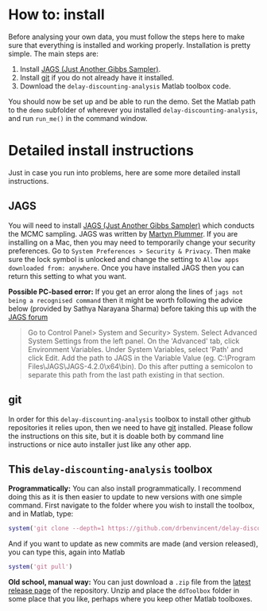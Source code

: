 # How to: install

Before analysing your own data, you must follow the steps here to make sure that everything is installed and working properly. Installation is pretty simple. The main steps are:

1. Install [JAGS (Just Another Gibbs Sampler)](http://mcmc-jags.sourceforge.net).
2. Install [git](https://git-scm.com) if you do not already have it installed.
3. Download the `delay-discounting-analysis` Matlab toolbox code.

You should now be set up and be able to run the demo. Set the Matlab path to the `demo` subfolder of wherever you installed `delay-discounting-analysis`, and run `run_me()` in the command window.

# Detailed install instructions

Just in case you run into problems, here are some more detailed install instructions.

## JAGS
You will need to install [JAGS (Just Another Gibbs Sampler)](http://mcmc-jags.sourceforge.net) which conducts the MCMC sampling. JAGS was written by [Martyn Plummer](http://martynplummer.wordpress.com). If you are installing on a Mac, then you may need to temporarily change your security preferences. Go to `System Preferences > Security & Privacy`. Then make sure the lock symbol is unlocked and change the setting to `Allow apps downloaded from: anywhere`. Once you have installed JAGS then you can return this setting to what you want.

**Possible PC-based error:** If you get an error along the lines of `jags not being a recognised command` then it might be worth following the advice below (provided by Sathya Narayana Sharma) before taking this up with the [JAGS forum](https://sourceforge.net/projects/mcmc-jags/)

> Go to Control Panel> System and Security> System. Select Advanced System Settings from the left panel. On the 'Advanced' tab, click Environment Variables. Under System Variables, select 'Path' and click Edit. Add the path to JAGS in the Variable Value (eg. C:\Program Files\JAGS\JAGS-4.2.0\x64\bin). Do this after putting a semicolon to separate this path from the last path existing in that section.

## git
In order for this `delay-discounting-analysis` toolbox to install other github repositories it relies upon, then we need to have [git](https://git-scm.com) installed. Please follow the instructions on this site, but it is doable both by command line instructions or nice auto installer just like any other app.

## This `delay-discounting-analysis` toolbox

**Programmatically:** You can also install programmatically. I recommend doing this as it is then easier to update to new versions with one simple command. First navigate to the folder where you wish to install the toolbox, and in Matlab, type:

```matlab
system('git clone --depth=1 https://github.com/drbenvincent/delay-discounting-analysis.git')
```

And if you want to update as new commits are made (and version released), you can type this, again into Matlab

```matlab
system('git pull')
```

**Old school, manual way:** You can just download a `.zip` file from the [latest release page](https://github.com/drbenvincent/delay-discounting-analysis/releases) of the repository. Unzip and place the `ddToolbox` folder in some place that you like, perhaps where you keep other Matlab toolboxes.
